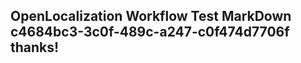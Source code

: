 <properties
ms.topic="hero-topic1"
ms.test1="hero-topic"
ms.test2="test"/>

## OpenLocalization Workflow Test MarkDown c4684bc3-3c0f-489c-a247-c0f474d7706f thanks!
